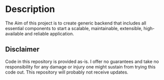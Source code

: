 # Description


The Aim of this project is to create generic backend that includes all essential components to start a scalable, maintainable, extensible, high-available and reliable application.

## Disclaimer

Code in this repository is provided as-is. I offer no guarantees and take no responsibility for any damage or injury one might sustain from trying this code out. This repository will probably not receive updates.
